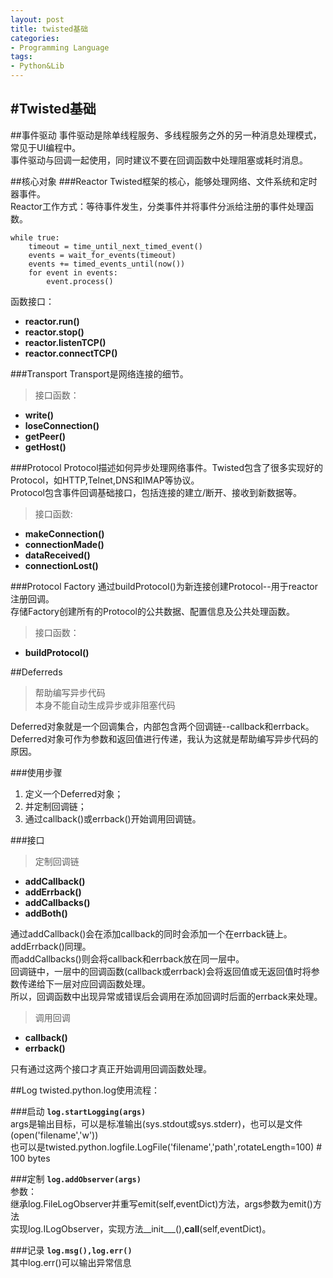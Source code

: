 ```yaml
---
layout: post
title: twisted基础
categories:
- Programming Language
tags:
- Python&Lib
---
```


#Twisted基础
---
##事件驱动
事件驱动是除单线程服务、多线程服务之外的另一种消息处理模式，常见于UI编程中。  
事件驱动与回调一起使用，同时建议不要在回调函数中处理阻塞或耗时消息。

##核心对象
###Reactor
Twisted框架的核心，能够处理网络、文件系统和定时器事件。  
Reactor工作方式：等待事件发生，分类事件并将事件分派给注册的事件处理函数。

	while true:
		timeout = time_until_next_timed_event()
		events = wait_for_events(timeout)
		events += timed_events_until(now())
		for event in events:
			event.process()

函数接口：  
- **reactor.run()**  
- **reactor.stop()**  
- **reactor.listenTCP()**  
- **reactor.connectTCP()**  

###Transport
Transport是网络连接的细节。  
>接口函数：
  
- **write()**  
- **loseConnection()**  
- **getPeer()**  
- **getHost()**  

###Protocol
Protocol描述如何异步处理网络事件。Twisted包含了很多实现好的Protocol，如HTTP,Telnet,DNS和IMAP等协议。  
Protocol包含事件回调基础接口，包括连接的建立/断开、接收到新数据等。  
>接口函数:

- **makeConnection()**
- **connectionMade()**
- **dataReceived()**
- **connectionLost()**

###Protocol Factory
通过buildProtocol()为新连接创建Protocol--用于reactor注册回调。  
存储Factory创建所有的Protocol的公共数据、配置信息及公共处理函数。  
>接口函数：

- **buildProtocol()**

##Deferreds
> 帮助编写异步代码  
> 本身不能自动生成异步或非阻塞代码

Deferred对象就是一个回调集合，内部包含两个回调链--callback和errback。  
Deferred对象可作为参数和返回值进行传递，我认为这就是帮助编写异步代码的原因。

###使用步骤
1. 定义一个Deferred对象；  
2. 并定制回调链；
3. 通过callback()或errback()开始调用回调链。

###接口
> 定制回调链

- **addCallback()**
- **addErrback()**
- **addCallbacks()**
- **addBoth()**

通过addCallback()会在添加callback的同时会添加一个<pass-through>在errback链上。addErrback()同理。  
而addCallbacks()则会将callback和errback放在同一层中。  
回调链中，一层中的回调函数(callback或errback)会将返回值或无返回值时将参数传递给下一层对应回调函数处理。  
所以，回调函数中出现异常或错误后会调用在添加回调时后面的errback来处理。

> 调用回调

- **callback()**
- **errback()**

只有通过这两个接口才真正开始调用回调函数处理。


##Log
twisted.python.log使用流程：

###启动
**`log.startLogging(args)`**  
args是输出目标，可以是标准输出(sys.stdout或sys.stderr)，也可以是文件(open('filename','w'))  
也可以是twisted.python.logfile.LogFile('filename','path',rotateLength=100) # 100 bytes

###定制
**`log.addObserver(args)`**  
参数：  
继承log.FileLogObserver并重写emit(self,eventDict)方法，args参数为emit()方法  
实现log.ILogObserver，实现方法__init___(),__call__(self,eventDict)。

###记录
**`log.msg(),log.err()`**  
其中log.err()可以输出异常信息